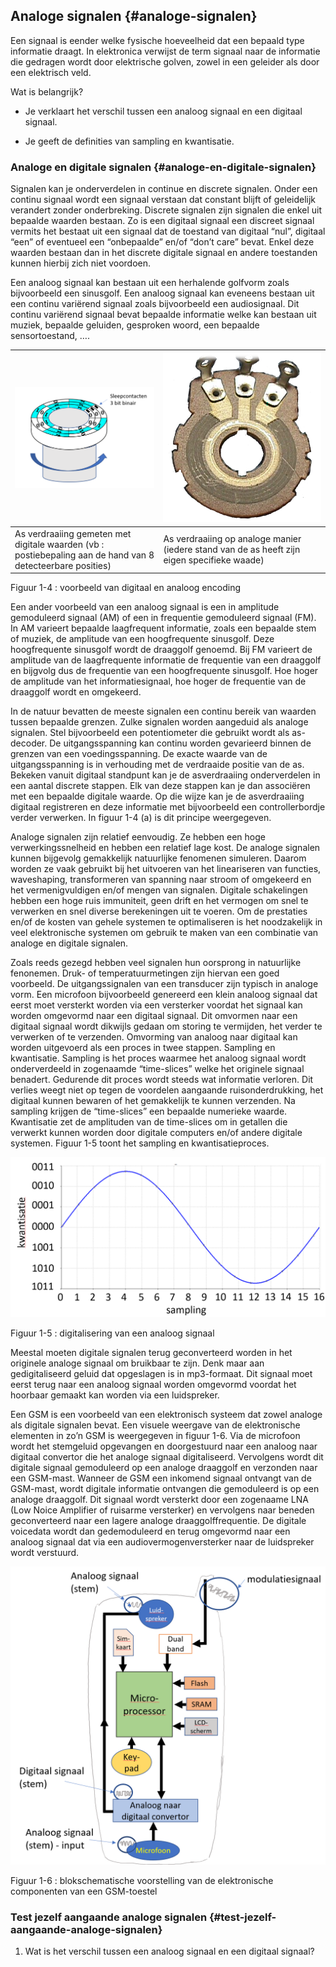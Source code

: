 ## Analoge signalen {#analoge-signalen}

Een signaal is eender welke fysische hoeveelheid dat een bepaald type informatie draagt. In elektronica verwijst de term signaal naar de informatie die gedragen wordt door elektrische golven, zowel in een geleider als door een elektrisch veld.

Wat is belangrijk?

*   Je verklaart het verschil tussen een analoog signaal en een digitaal signaal.

*   Je geeft de definities van sampling en kwantisatie.

### Analoge en digitale signalen {#analoge-en-digitale-signalen}

Signalen kan je onderverdelen in continue en discrete signalen. Onder een continu signaal wordt een signaal verstaan dat constant blijft of geleidelijk verandert zonder onderbreking. Discrete signalen zijn signalen die enkel uit bepaalde waarden bestaan. Zo is een digitaal signaal een discreet signaal vermits het bestaat uit een signaal dat de toestand van digitaal “nul”, digitaal “een” of eventueel een “onbepaalde” en/of “don’t care” bevat. Enkel deze waarden bestaan dan in het discrete digitale signaal en andere toestanden kunnen hierbij zich niet voordoen.

Een analoog signaal kan bestaan uit een herhalende golfvorm zoals bijvoorbeeld een sinusgolf. Een analoog signaal kan eveneens bestaan uit een continu variërend signaal zoals bijvoorbeeld een audiosignaal. Dit continu variërend signaal bevat bepaalde informatie welke kan bestaan uit muziek, bepaalde geluiden, gesproken woord, een bepaalde sensortoestand, ….

| ![](/assets/afbeelding_2.png) | ![](/assets/afbeelding_3.png) |
| --- | --- |
| As verdraaiing gemeten met digitale waarden (vb : postiebepaling aan de hand van 8 detecteerbare posities) | As verdraaiing op analoge manier (iedere stand van de as heeft zijn eigen specifieke waade) |

Figuur 1-4 : voorbeeld van digitaal en analoog encoding

Een ander voorbeeld van een analoog signaal is een in amplitude gemoduleerd signaal (AM) of een in frequentie gemoduleerd signaal (FM). In AM varieert bepaalde laagfrequent informatie, zoals een bepaalde stem of muziek, de amplitude van een hoogfrequente sinusgolf. Deze hoogfrequente sinusgolf wordt de draaggolf genoemd. Bij FM varieert de amplitude van de laagfrequente informatie de frequentie van een draaggolf en bijgvolg dus de frequentie van een hoogfrequente sinusgolf. Hoe hoger de amplitude van het informatiesignaal, hoe hoger de frequentie van de draaggolf wordt en omgekeerd.

In de natuur bevatten de meeste signalen een continu bereik van waarden tussen bepaalde grenzen. Zulke signalen worden aangeduid als analoge signalen. Stel bijvoorbeeld een potentiometer die gebruikt wordt als as-decoder. De uitgangsspanning kan continu worden gevarieerd binnen de grenzen van een voedingsspanning. De exacte waarde van de uitgangsspanning is in verhouding met de verdraaide positie van de as. Bekeken vanuit digitaal standpunt kan je de asverdraaiing onderverdelen in een aantal discrete stappen. Elk van deze stappen kan je dan associëren met een bepaalde digitale waarde. Op die wijze kan je de asverdraaiing digitaal registreren en deze informatie met bijvoorbeeld een controllerbordje verder verwerken. In figuur 1-4 (a) is dit principe weergegeven.

Analoge signalen zijn relatief eenvoudig. Ze hebben een hoge verwerkingssnelheid en hebben een relatief lage kost. De analoge signalen kunnen bijgevolg gemakkelijk natuurlijke fenomenen simuleren. Daarom worden ze vaak gebruikt bij het uitvoeren van het lineariseren van functies, waveshaping, transformeren van spanning naar stroom of omgekeerd en het vermenigvuldigen en/of mengen van signalen. Digitale schakelingen hebben een hoge ruis immuniteit, geen drift en het vermogen om snel te verwerken en snel diverse berekeningen uit te voeren. Om de prestaties en/of de kosten van gehele systemen te optimaliseren is het noodzakelijk in veel elektronische systemen om gebruik te maken van een combinatie van analoge en digitale signalen.

Zoals reeds gezegd hebben veel signalen hun oorsprong in natuurlijke fenonemen. Druk- of temperatuurmetingen zijn hiervan een goed voorbeeld. De uitgangssignalen van een transducer zijn typisch in analoge vorm. Een microfoon bijvoorbeeld genereerd een klein analoog signaal dat eerst moet versterkt worden via een versterker voordat het signaal kan worden omgevormd naar een digitaal signaal. Dit omvormen naar een digitaal signaal wordt dikwijls gedaan om storing te vermijden, het verder te verwerken of te verzenden. Omvorming van analoog naar digitaal kan worden uitgevoerd als een proces in twee stappen. Sampling en kwantisatie. Sampling is het proces waarmee het analoog signaal wordt onderverdeeld in zogenaamde “time-slices” welke het originele signaal benadert. Gedurende dit proces wordt steeds wat informatie verloren. Dit verlies weegt niet op tegen de voordelen aangaande ruisonderdrukking, het digitaal kunnen bewaren of het gemakkelijk te kunnen verzenden. Na sampling krijgen de “time-slices” een bepaalde numerieke waarde. Kwantisatie zet de amplituden van de time-slices om in getallen die verwerkt kunnen worden door digitale computers en/of andere digitale systemen. Figuur 1-5 toont het sampling en kwantisatieproces.

![](/assets/afbeelding_4.png)

Figuur 1-5 : digitalisering van een analoog signaal

Meestal moeten digitale signalen terug geconverteerd worden in het originele analoge signaal om bruikbaar te zijn. Denk maar aan gedigitaliseerd geluid dat opgeslagen is in mp3-formaat. Dit signaal moet eerst terug naar een analoog signaal worden omgevormd voordat het hoorbaar gemaakt kan worden via een luidspreker.

Een GSM is een voorbeeld van een elektronisch systeem dat zowel analoge als digitale signalen bevat. Een visuele weergave van de elektronische elementen in zo’n GSM is weergegeven in figuur 1-6\. Via de microfoon wordt het stemgeluid opgevangen en doorgestuurd naar een analoog naar digitaal convertor die het analoge signaal digitaliseerd. Vervolgens wordt dit digitale signaal gemoduleerd op een analoge draaggolf en verzonden naar een GSM-mast. Wanneer de GSM een inkomend signaal ontvangt van de GSM-mast, wordt digitale informatie ontvangen die gemoduleerd is op een analoge draaggolf. Dit signaal wordt versterkt door een zogenaame LNA (Low Noice Amplifier of ruisarme versterker) en vervolgens naar beneden geconverteerd naar een lagere analoge draaggolffrequentie. De digitale voicedata wordt dan gedemoduleerd en terug omgevormd naar een analoog signaal dat via een audiovermogenversterker naar de luidspreker wordt verstuurd.

![](/assets/afbeelding_7.png)

Figuur 1-6 : blokschematische voorstelling van de elektronische componenten van een GSM-toestel

### Test jezelf aangaande analoge signalen {#test-jezelf-aangaande-analoge-signalen}

1.  Wat is het verschil tussen een analoog signaal en een digitaal signaal?